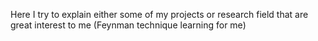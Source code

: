 Here I try to explain either some of my projects or research field that are great interest to me (Feynman technique learning for me)